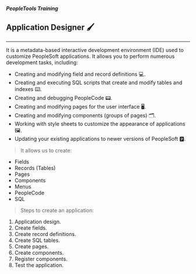 ***PeopleTools Training***
## Application Designer 🖌️
___
It is a metadata-based interactive development environment (IDE) used to customize PeopleSoft applications. It allows you to perform numerous development tasks, including:

- Creating and modifying field and record definitions 💻.
- Creating and executing SQL scripts that create and modify tables and indexes ⌨️.
- Creating and debugging PeopleCode 📟.
- Creating and modifying pages for the user interface 🖥️.
- Creating and modifying components (groups of pages) 🗂️.
- Working with style sheets to customize the appearance of applications🖼️.
- Updating your existing applications to newer versions of PeopleSoft 🅿️.
> It allows us to create:

- Fields
- Records (Tables)
- Pages
- Components
- Menus
- PeopleCode
- SQL
> Steps to create an application:

1. Application design.
2. Create fields.
3. Create record definitions.
4. Create SQL tables.
5. Create pages.
6. Create components.
7. Register components.
8. Test the application.
